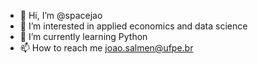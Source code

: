 - 👋 Hi, I’m @spacejao
- 👀 I’m interested in applied economics and data science 
- 🌱 I’m currently learning Python
- 📫 How to reach me joao.salmen@ufpe.br

<!---
spacejao/spacejao is a ✨ special ✨ repository because its `README.md` (this file) appears on your GitHub profile.
You can click the Preview link to take a look at your changes.
--->
